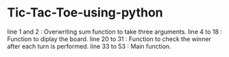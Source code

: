 # Tic-Tac-Toe-using-python
line 1 and 2 : Overwriting sum function to take three arguments.
line 4 to 18 : Function to diplay the board.
line 20 to 31 : Function to check the winner after each turn is performed.
line 33 to 53 : Main function. 
